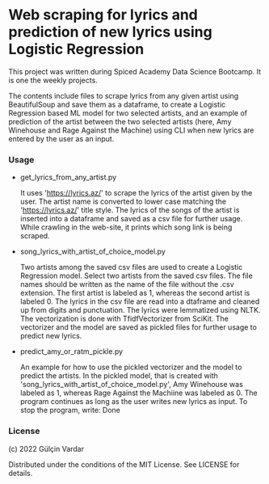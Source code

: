 # Web scraping for lyrics and prediction of new lyrics using Logistic Regression

This project was written during Spiced Academy Data Science Bootcamp. 
It is one the weekly projects.

The contents include files to scrape lyrics from any given artist using BeautifulSoup and save them as a dataframe, 
to create a Logistic Regression based ML model for two selected artists, 
and an example of prediction of the artist between the two selected artists (here, Amy Winehouse and Rage Against the Machine)
using CLI when new lyrics are entered by the user as an input.



### Usage

- get_lyrics_from_any_artist.py

    It uses 'https://lyrics.az/' to scrape the lyrics of the artist given by the user. 
    The artist name is converted to lower case matching the 'https://lyrics.az/' title style.
    The lyrics of the songs of the artist is inserted into a dataframe and saved as a csv file for further usage.
    While crawling in the web-site, it prints which song link is being scraped.
    

- song_lyrics_with_artist_of_choice_model.py

    Two artists among the saved csv files are used to create a Logistic Regression model. 
    Select two artists from the saved csv files. The file names should be written as the name of the file without the .csv extension.
    The first artist is labeled as 1, whereas the second artist is labeled 0. 
    The lyrics in the csv file are read into a dtaframe and cleaned up from digits and punctuation. The lyrics were lemmatized using NLTK. 
    The vectorization is done with TfidfVectorizer from SciKit.
    The vectorizer and the model are saved as pickled files for further usage to predict new lyrics. 

- predict_amy_or_ratm_pickle.py

    An example for how to use the pickled vectorizer and the model to predict the artists. 
    In the pickled model, that is created with 'song_lyrics_with_artist_of_choice_model.py', 
    Amy Winehouse was labeled as 1, whereas Rage Against the Machiine was labeled as 0. 
    The program continues as long as the user writes new lyrics as input. 
    To stop the program, write: Done


### License

(c) 2022 Gülçin Vardar

Distributed under the conditions of the MIT License. See LICENSE for details.